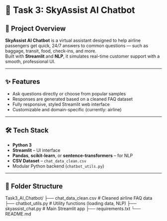 # 🤖 Task 3: SkyAssist AI Chatbot

## 📘 Project Overview
**SkyAssist AI Chatbot** is a virtual assistant designed to help airline passengers get quick, 24/7 answers to common questions — such as baggage, transit, food, check-ins, and more.  
Built with **Streamlit** and **NLP**, it simulates real-time customer support with a smooth, professional UI.

---

## ✨ Features
- Ask questions directly or choose from popular samples
- Responses are generated based on a cleaned FAQ dataset
- Fully responsive, styled Streamlit web interface
- Customizable and domain-specific (currently: airline)

---

## 🛠️ Tech Stack
- **Python 3**
- **Streamlit** – UI interface
- **Pandas**, **scikit-learn**, or **sentence-transformers** – for NLP
- **CSV Dataset** – `chat_data_clean.csv`
- Modular Python backend (`chatbot_utils.py`)

---

## 📁 Folder Structure

Task3_AI_Chatbot/
├── chat_data_clean.csv # Cleaned airline FAQ data
├── chatbot_utils.py # Utility functions (loading data, NLP)
├── skyassist_chat.py # Main Streamlit app
├── requirements.txt
└── README.md